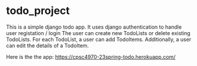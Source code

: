 # todo_project

This is a simple django todo app.
It uses django authentication to handle user registation / login
The user can create new TodoLists or delete existing TodoLists.
For each TodoList, a user can add TodoItems.  Additionally, a user can edit the details of a TodoItem.

Here is the the app:
https://cpsc4970-23spring-todo.herokuapp.com/

